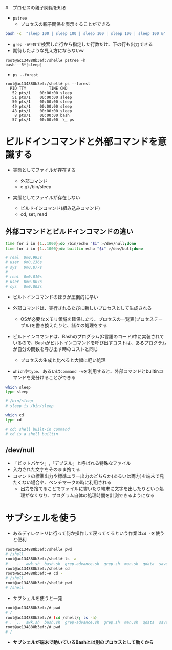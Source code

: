 #　プロセスの親子関係を知る
- `pstree`
    - プロセスの親子関係を表示することができる

```bash
bash -c  "sleep 100 | sleep 100 | sleep 100 | sleep 100 | sleep 100 &"
```
- `grep -A行数`で検索した行から指定した行数だけ、下の行も出力できる
- 期待したような見え方にならないw
```
root@ac134888b3ef:/shell# pstree -h
bash---5*[sleep]
```


- `ps --forest`
```
root@ac134888b3ef:/shell# ps --forest
  PID TTY          TIME CMD
   52 pts/1    00:00:00 sleep
   51 pts/1    00:00:00 sleep
   50 pts/1    00:00:00 sleep
   49 pts/1    00:00:00 sleep
   48 pts/1    00:00:00 sleep
    8 pts/1    00:00:00 bash
   57 pts/1    00:00:00  \_ ps
```

# ビルドインコマンドと外部コマンドを意識する
- 実態としてファイルが存在する
    - 外部コマンド
    - e.g) /bin/sleep

- 実態としてファイルが存在しない
    - ビルドインコマンド(組み込みコマンド)
    - cd, set, read

## 外部コマンドとビルドインコマンドの違い
```bash
time for i in {1..1000};do /bin/echo "$i" >/dev/null;done
time for i in {1..1000};do builtin echo "$i" >/dev/bull;done

# real	0m0.995s
# user	0m0.236s
# sys	0m0.877s
# 
# real	0m0.010s
# user	0m0.007s
# sys	0m0.003s
```
- ビルトインコマンドのほうが圧倒的に早い
- 外部コマンドは、実行されるたびに新しいプロセスとして生成される
    - OSが必要なメモリ領域を確保したり、プロセスの一覧表(プロセステーブル)を書き換えたりと、諸々の処理をする
- ビルトインコマンドは、Bashのプログラム(C言語のコード)中に実装されているので、Bashがビルトインコマンドを呼び出すコストは、あるプログラムが自分の関数を呼び出す時のコストと同じ
    - プロセスの生成と比べると大幅に軽い処理


- `which`や`type`、あるいは`command -v`を利用すると、外部コマンドとbuiltinコマンドを見分けることができる
```bash
which sleep
type sleep

# /bin/sleep
# sleep is /bin/sleep

which cd 
type cd

# cd: shell built-in command
# cd is a shell builtin
```

## /dev/null
- 「ビットバケツ」,「デブヌル」と呼ばれる特殊なファイル
- 入力された文字をそのまま捨てる
- コマンドの標準出力や標準エラー出力のどちらか(あるいは両方)を端末で見たくない場合や、ベンチマークの時に利用される
    - 出力を捨てることでファイルに書いたり端末に文字を出したりという処理がなくなり、プログラム自体の処理時間を計測できるようになる


# サブシェルを使う
- あるディレクトリに行って何か操作して戻ってくるという作業は`cd -`を使うと便利
```bash
root@ac134888b3ef:/shell# pwd
# /shell
root@ac134888b3ef:/shell# ls -a
# .  ..  awk.sh  bash.sh  grep-advance.sh  grep.sh  man.sh  qdata  save-file.sh  sed.sh  sort-uniq.sh  stdin-stdout.sh  sum.sh  tmp  xargs.sh
root@ac134888b3ef:/shell# cd
root@ac134888b3ef:~# cd -
# /shell
root@ac134888b3ef:/shell# pwd
# /shell
```
- サブシェルを使うと一発
```bash
root@ac134888b3ef:/# pwd
# /
root@ac134888b3ef:/# (cd /shell/; ls -a)
# .  ..  awk.sh  bash.sh  grep-advance.sh  grep.sh  man.sh  qdata  save-file.sh  sed.sh  sort-uniq.sh  stdin-stdout.sh  sum.sh  tmp  xargs.sh
root@ac134888b3ef:/# pwd
# /
```
- **サブシェルが端末で動いているBashとは別のプロセスとして動くから**
